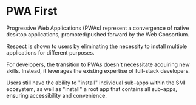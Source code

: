 # PWA First

Progressive Web Applications (PWAs) represent a convergence of native desktop applications, promoted/pushed forward by
the Web Consortium.

Respect is shown to users by eliminating the necessity to install multiple applications for different purposes.

For developers, the transition to PWAs doesn't necessitate acquiring new skills. Instead, it leverages the existing
expertise of full-stack developers.

Users still have the ability to "install" individual sub-apps within the SMI ecosystem, as well as "install" a root app
that contains all sub-apps, ensuring accessibility and convenience.
